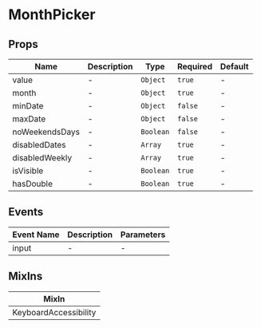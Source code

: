 # MonthPicker

## Props

<!-- @vuese:MonthPicker:props:start -->

| Name           | Description | Type      | Required | Default |
| -------------- | ----------- | --------- | -------- | ------- |
| value          | -           | `Object`  | `true`   | -       |
| month          | -           | `Object`  | `true`   | -       |
| minDate        | -           | `Object`  | `false`  | -       |
| maxDate        | -           | `Object`  | `false`  | -       |
| noWeekendsDays | -           | `Boolean` | `false`  | -       |
| disabledDates  | -           | `Array`   | `true`   | -       |
| disabledWeekly | -           | `Array`   | `true`   | -       |
| isVisible      | -           | `Boolean` | `true`   | -       |
| hasDouble      | -           | `Boolean` | `true`   | -       |

<!-- @vuese:MonthPicker:props:end -->

## Events

<!-- @vuese:MonthPicker:events:start -->

| Event Name | Description | Parameters |
| ---------- | ----------- | ---------- |
| input      | -           | -          |

<!-- @vuese:MonthPicker:events:end -->

## MixIns

<!-- @vuese:MonthPicker:mixIns:start -->

| MixIn                 |
| --------------------- |
| KeyboardAccessibility |

<!-- @vuese:MonthPicker:mixIns:end -->
